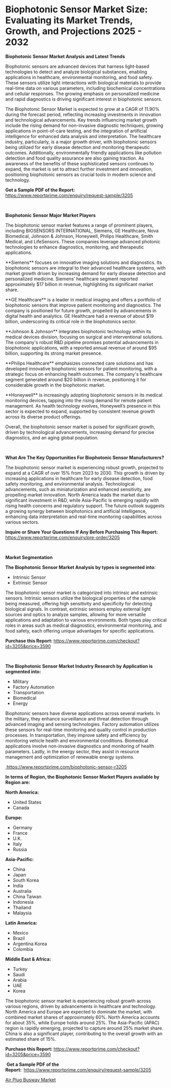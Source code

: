 <p><h1>Biophotonic Sensor Market Size: Evaluating its Market Trends, Growth, and Projections 2025 - 2032</h1></p><p><strong>Biophotonic Sensor Market Analysis and Latest Trends</strong></p>
<p><p>Biophotonic sensors are advanced devices that harness light-based technologies to detect and analyze biological substances, enabling applications in healthcare, environmental monitoring, and food safety. These sensors utilize light interactions with biological materials to provide real-time data on various parameters, including biochemical concentrations and cellular responses. The growing emphasis on personalized medicine and rapid diagnostics is driving significant interest in biophotonic sensors.</p><p>The Biophotonic Sensor Market is expected to grow at a CAGR of 11.90% during the forecast period, reflecting increasing investments in innovation and technological advancements. Key trends influencing market growth include the rising demand for non-invasive diagnostic techniques, growing applications in point-of-care testing, and the integration of artificial intelligence for enhanced data analysis and interpretation. The healthcare industry, particularly, is a major growth driver, with biophotonic sensors being utilized for early disease detection and monitoring therapeutic outcomes. Additionally, environmentally friendly applications like pollution detection and food quality assurance are also gaining traction. As awareness of the benefits of these sophisticated sensors continues to expand, the market is set to attract further investment and innovation, positioning biophotonic sensors as crucial tools in modern science and technology.</p></p>
<p><strong>Get a Sample PDF of the Report:&nbsp;</strong> <a href="https://www.reportprime.com/enquiry/request-sample/3205?utm_campaign=3101&utm_medium=2&utm_source=Github&utm_content=ia&utm_term=18032025&utm_id=biophotonic-sensor">https://www.reportprime.com/enquiry/request-sample/3205</a></p>
<p>&nbsp;</p>
<p><strong>Biophotonic Sensor Major Market Players</strong></p>
<p><p>The biophotonic sensor market features a range of prominent players, including BIOSENSORS INTERNATIONAL, Siemens, GE Healthcare, Nova Biomedical, Johnson & Johnson, Honeywell, Philips Healthcare, Smith Medical, and LifeSensors. These companies leverage advanced photonic technologies to enhance diagnostics, monitoring, and therapeutic applications.</p><p>**Siemens** focuses on innovative imaging solutions and diagnostics. Its biophotonic sensors are integral to their advanced healthcare systems, with market growth driven by increasing demand for early disease detection and personalized medicine. Siemens’ healthcare segment reported approximately $17 billion in revenue, highlighting its significant market share.</p><p>**GE Healthcare** is a leader in medical imaging and offers a portfolio of biophotonic sensors that improve patient monitoring and diagnostics. The company is positioned for future growth, propelled by advancements in digital health and analytics. GE Healthcare had a revenue of about $19 billion, underscoring its critical role in the biophotonics sector.</p><p>**Johnson & Johnson** integrates biophotonic technology within its medical devices division, focusing on surgical and interventional solutions. The company's robust R&D pipeline promises potential advancements in biophotonic applications, with a reported annual revenue of around $95 billion, supporting its strong market presence.</p><p>**Philips Healthcare** emphasizes connected care solutions and has developed innovative biophotonic sensors for patient monitoring, with a strategic focus on enhancing health outcomes. The company's healthcare segment generated around $20 billion in revenue, positioning it for considerable growth in the biophotonic market.</p><p>**Honeywell** is increasingly adopting biophotonic sensors in its medical monitoring devices, tapping into the rising demand for remote patient management. As health technology evolves, Honeywell’s presence in this sector is expected to expand, supported by consistent revenue growth across its diverse product offerings.</p><p>Overall, the biophotonic sensor market is poised for significant growth, driven by technological advancements, increasing demand for precise diagnostics, and an aging global population.</p></p>
<p>&nbsp;</p>
<p><strong>What Are The Key Opportunities For Biophotonic Sensor Manufacturers?</strong></p>
<p><p>The biophotonic sensor market is experiencing robust growth, projected to expand at a CAGR of over 15% from 2023 to 2030. This growth is driven by increasing applications in healthcare for early disease detection, food safety monitoring, and environmental analysis. Technological advancements, such as miniaturization and enhanced sensitivity, are propelling market innovation. North America leads the market due to significant investment in R&D, while Asia-Pacific is emerging rapidly with rising health concerns and regulatory support. The future outlook suggests a growing synergy between biophotonics and artificial intelligence, enhancing data interpretation and real-time monitoring capabilities across various sectors.</p></p>
<p><strong>Inquire or Share Your Questions If Any Before Purchasing This Report:</strong> <a href="https://www.reportprime.com/enquiry/pre-order/3205?utm_campaign=3101&utm_medium=2&utm_source=Github&utm_content=ia&utm_term=18032025&utm_id=biophotonic-sensor">https://www.reportprime.com/enquiry/pre-order/3205</a></p>
<p>&nbsp;</p>
<p><strong>Market Segmentation</strong></p>
<p><strong>The Biophotonic Sensor Market Analysis by types is segmented into:</strong></p>
<p><ul><li>Intrinsic Sensor</li><li>Extrinsic Sensor</li></ul></p>
<p><p>The biophotonic sensor market is categorized into intrinsic and extrinsic sensors. Intrinsic sensors utilize the biological properties of the sample being measured, offering high sensitivity and specificity for detecting biological signals. In contrast, extrinsic sensors employ external light sources and optics to analyze samples, allowing for more versatile applications and adaptation to various environments. Both types play critical roles in areas such as medical diagnostics, environmental monitoring, and food safety, each offering unique advantages for specific applications.</p></p>
<p><strong>Purchase this Report:&nbsp;</strong><a href="https://www.reportprime.com/checkout?id=3205&price=3590&utm_campaign=3101&utm_medium=2&utm_source=Github&utm_content=ia&utm_term=18032025&utm_id=biophotonic-sensor">https://www.reportprime.com/checkout?id=3205&price=3590</a></p>
<p>&nbsp;</p>
<p><strong>The Biophotonic Sensor Market Industry Research by Application is segmented into:</strong></p>
<p><ul><li>Military</li><li>Factory Automation</li><li>Transportation</li><li>Biomedical</li><li>Energy</li></ul></p>
<p><p>Biophotonic sensors have diverse applications across several markets. In the military, they enhance surveillance and threat detection through advanced imaging and sensing technologies. Factory automation utilizes these sensors for real-time monitoring and quality control in production processes. In transportation, they improve safety and efficiency by monitoring vehicle health and environmental conditions. Biomedical applications involve non-invasive diagnostics and monitoring of health parameters. Lastly, in the energy sector, they assist in resource management and optimization of renewable energy systems.</p></p>
<p><a href="https://www.reportprime.com/biophotonic-sensor-r3205?utm_campaign=3101&utm_medium=2&utm_source=Github&utm_content=ia&utm_term=18032025&utm_id=biophotonic-sensor">&nbsp;https://www.reportprime.com/biophotonic-sensor-r3205</a></p>
<p><strong>In terms of Region, the Biophotonic Sensor Market Players available by Region are:</strong></p>
<p>
    <p> <strong> North America: </strong>
        <ul>
            <li>United States</li>
            <li>Canada</li>
        </ul>
        </p> 
    <p> <strong> Europe: </strong>
        <ul>
            <li>Germany</li>
            <li>France</li>
            <li>U.K.</li>
            <li>Italy</li>
            <li>Russia</li>
        </ul>
        </p> 
    <p> <strong> Asia-Pacific: </strong>
        <ul>
            <li>China</li>
            <li>Japan</li>
            <li>South Korea</li>
            <li>India</li>
            <li>Australia</li>
            <li>China Taiwan</li>
            <li>Indonesia</li>
            <li>Thailand</li>
            <li>Malaysia</li>
        </ul>
        </p> 
    <p> <strong> Latin America: </strong>
        <ul>
            <li>Mexico</li>
            <li>Brazil</li>
            <li>Argentina Korea</li>
            <li>Colombia</li>
        </ul>
        </p> 
    <p> <strong> Middle East & Africa: </strong>
        <ul>
            <li>Turkey</li>
            <li>Saudi</li>
            <li>Arabia</li>
            <li>UAE</li>
            <li>Korea</li>
        </ul>
    </p>
    </p>
<p><p>The biophotonic sensor market is experiencing robust growth across various regions, driven by advancements in healthcare and technology. North America and Europe are expected to dominate the market, with combined market shares of approximately 60%. North America accounts for about 35%, while Europe holds around 25%. The Asia-Pacific (APAC) region is rapidly emerging, projected to capture around 25% market share. China is also a significant player, contributing to the overall growth with an estimated share of 15%.</p></p>
<p><strong>Purchase this Report: </strong><a href="https://www.reportprime.com/checkout?id=3205&price=3590&utm_campaign=3101&utm_medium=2&utm_source=Github&utm_content=ia&utm_term=18032025&utm_id=biophotonic-sensor">https://www.reportprime.com/checkout?id=3205&price=3590</a></p>
<p>&nbsp;<strong>Get a Sample PDF of the Report:&nbsp;&nbsp;</strong><a href="https://www.reportprime.com/enquiry/request-sample/3205?utm_campaign=3101&utm_medium=2&utm_source=Github&utm_content=ia&utm_term=18032025&utm_id=biophotonic-sensor">https://www.reportprime.com/enquiry/request-sample/3205</a></p>
<p><strong></strong></p>
<p><p><a href="https://github.com/arifasabeygb/Market-Research-Report-List-1/blob/main/air-plug-busway-market.md?utm_campaign=3101&utm_medium=2&utm_source=Github&utm_content=ia&utm_term=18032025&utm_id=biophotonic-sensor">Air Plug Busway Market</a></p></p>